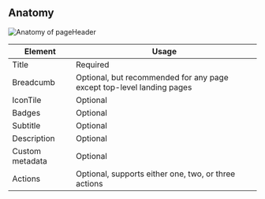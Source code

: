 ## Anatomy

![Anatomy of pageHeader](/assets/components/page-header/page-header-anatomy.png)

| Element | Usage |
|---------|-------|
| Title | Required |
| Breadcumb | Optional, but recommended for any page except top-level landing pages |
| IconTile | Optional |
| Badges | Optional |
| Subtitle | Optional |
| Description | Optional |
| Custom metadata | Optional |
| Actions | Optional, supports either one, two, or three actions |